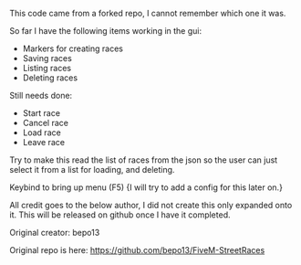 This code came from a forked repo, I cannot remember which one it was.

So far I have the following items working in the gui:
* Markers for creating races
* Saving races
* Listing races
* Deleting races

Still needs done: 
* Start race
* Cancel race
* Load race
* Leave race

Try to make this read the list of races from the json so the user can just select it from a list for loading, and deleting.

Keybind to bring up menu (F5) {I will try to add a config for this later on.}

All credit goes to the below author, I did not create this only expanded onto it. This will be released on github once I have it completed.

Original creator: bepo13

Original repo is here: https://github.com/bepo13/FiveM-StreetRaces